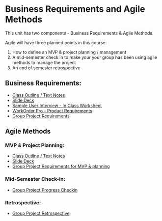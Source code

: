 # Business Requirements and Agile Methods

This unit has two components - Business Requirements & Agile Methods.  

Agile will have three planned points in this course:
1. How to define an MVP & project planning / management
2. A mid-semester check in to make your your group has been using agile methods to manage the project
3. An end of semester retrospective

## Business Requirements:
- [Class Outline / Text Notes](BusinessReq-ClassOutline.md)
- [Slide Deck](BusinessReqs-Slides.pdf)
- [Sample User Interview - In Class Worksheet](BusinessReqs-InClassWorksheet.md)
- [WorkOrder Pro - Product Requirements](WorkOrderPro-ProductRequirementsDocument.md)
- [Group Project Requirements](ProjectUpdate-BusinessReq.md)

## Agile Methods

### MVP & Project Planning:
- [Class Outline / Text Notes](Agile-ClassOutline-MVPPlanning.md)
- [Slide Deck](slides-agileplanning.pdf)
- [Group Project Requirements for MVP & planning](ProjectUpdate-AgileProjectPlan.md)

### Mid-Semester Check-in:
- [Group Project Progress Checkin](projectupdate-agilechecking.md)

### Retrospective:
- [Group Project Retrospective](projectupdate-agileretrospective.md)


